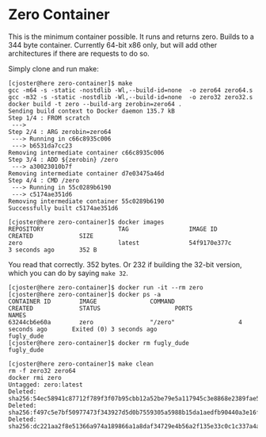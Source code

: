 Zero Container
==============

This is the minimum container possible. It runs and returns zero. Builds to
a 344 byte container. Currently 64-bit x86 only, but will add other
architectures if there are requests to do so. 

Simply clone and run make:

```
[cjoster@here zero-container]$ make
gcc -m64 -s -static -nostdlib -Wl,--build-id=none  -o zero64 zero64.s
gcc -m32 -s -static -nostdlib -Wl,--build-id=none  -o zero32 zero32.s
docker build -t zero --build-arg zerobin=zero64 .
Sending build context to Docker daemon 135.7 kB
Step 1/4 : FROM scratch
 ---> 
Step 2/4 : ARG zerobin=zero64
 ---> Running in c66c8935c006
 ---> b6531da7cc23
Removing intermediate container c66c8935c006
Step 3/4 : ADD ${zerobin} /zero
 ---> a30023010b7f
Removing intermediate container d7e03475a46d
Step 4/4 : CMD /zero
 ---> Running in 55c0289b6190
 ---> c5174ae351d6
Removing intermediate container 55c0289b6190
Successfully built c5174ae351d6
```
```
[cjoster@here zero-container]$ docker images
REPOSITORY                     TAG                 IMAGE ID            CREATED             SIZE
zero                           latest              54f9170e377c        3 seconds ago       352 B
```
You read that correctly. 352 bytes. Or 232 if building the 32-bit version, which you can do by saying `make 32`.


```
[cjoster@here zero-container]$ docker run -it --rm zero
[cjoster@here zero-container]$ docker ps -a
CONTAINER ID        IMAGE               COMMAND                  CREATED             STATUS                     PORTS               NAMES
63244cb6e60a        zero                "/zero"                  4 seconds ago       Exited (0) 3 seconds ago                       fugly_dude
[cjoster@here zero-container]$ docker rm fugly_dude
fugly_dude
```

```
[cjoster@here zero-container]$ make clean
rm -f zero32 zero64
docker rmi zero
Untagged: zero:latest
Deleted: sha256:54ec58941c87712f789f3f07b95cbb12a52be79e5a117945c3e8868e2389fae5
Deleted: sha256:f497c5e7bf50977473f343927d5d0b7559305a5988b15da1aedfb90440a3e16f
Deleted: sha256:dc221aa2f8e51366a974a189866a1a8daf34729e4b56a2f135e33c0c1c337a4a
```

